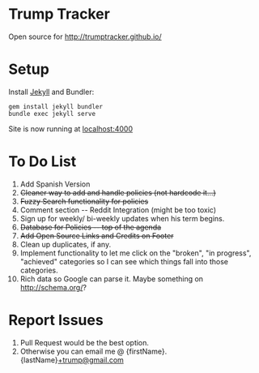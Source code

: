 # Trump Tracker
Open source for http://trumptracker.github.io/

# Setup

Install [Jekyll](https://jekyllrb.com/) and Bundler:

    gem install jekyll bundler
    bundle exec jekyll serve

Site is now running at [localhost:4000](http://localhost:4000)

# To Do List
1. Add Spanish Version
2. ~~Cleaner way to add and handle policies (not hardcode it...)~~
3. ~~Fuzzy Search functionality for policies~~
4. Comment section -- Reddit Integration (might be too toxic)
5. Sign up for weekly/ bi-weekly updates when his term begins.
6. ~~Database for Policies -- top of the agenda~~
7. ~~Add Open Source Links and Credits on Footer~~
8. Clean up duplicates, if any.
9. Implement functionality to let me click on the "broken", "in progress", "achieved" categories so I can see which things fall into those categories.
10. Rich data so Google can parse it. Maybe something on http://schema.org/?

# Report Issues
1. Pull Request would be the best option.
2. Otherwise you can email me @ {firstName}.{lastName}+trump@gmail.com